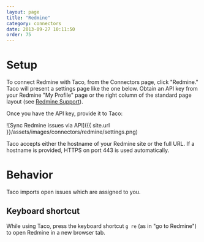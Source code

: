 ```yaml
---
layout: page
title: "Redmine"
category: connectors
date: 2013-09-27 10:11:50
order: 75
---
```


# Setup

To connect Redmine with Taco, from the Connectors page, click "Redmine."
Taco will present a settings page like the one below. Obtain an API key
from your Redmine "My Profile" page or the right column of the standard
page layout (see [Redmine Support](http://www.redmine.org/projects/redmine/wiki/Rest_api#Authentication)).

Once you have the API key, provide it to Taco:

![Sync Redmine issues via API]({{ site.url }}/assets/images/connectors/redmine/settings.png)

Taco accepts either the hostname of your Redmine site or the full URL.
If a hostname is provided, HTTPS on port 443 is used automatically.

# Behavior

Taco imports open issues which are assigned to you.

## Keyboard shortcut

While using Taco, press the keyboard shortcut `g re` (as in "go to
Redmine") to open Redmine in a new browser tab.
